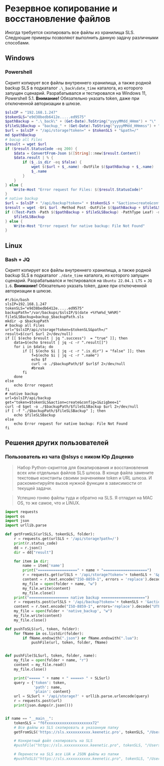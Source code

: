 # Резервное копирование и восстановление файлов

Иногда требуется скопировать все файлы из хранилища SLS. Следующие примеры позволяют выполнить данную задачу различными способами.

## Windows 

### Powershell

Скрипт копирует все файлы внутреннего хранилища, а также родной backup SLS в подкаталог `.\_back\date_time` каталога, из которого запущен сценарий. Разрабатывался и тестировался на Windows 11, Powershell 5.1. **Внимание!** Обязательно указать token, даже при отключенной авторизации в шлюзе.

```powershell
$slsIP = "192.168.1.247"
$tokenSLS="e9d38bedb6412e.....ed9575"
$pathBackup = ".\_back\" + (Get-Date).ToString("yyyyMMdd_HHmm") + "\"
$fileSLSBackup = "backup_" + (Get-Date).ToString("yyyyMMdd_HHmmss") + ".sls"
$url = $slsIP + "/api/storage?token=" + $tokenSLS + "&path=/"
md $pathBackup
# bacup all Files
$result = wget $url
if ($result.StatusCode -eq 200) {
	$data = ConvertFrom-Json $([String]::new($result.Content))
	$data.result | % {
		if ($_.is_dir -eq $false) {
			wget $($url + $_.name) -OutFile $($pathBackup + $_.name)
			$_.name
		}
	}
} else {
	Write-Host "Error request for Files: $($result.StatusCode)"
}
# native backup
$url = $slsIP + "/api/backup?token=" + $tokenSLS + "&action=create&config=1&zigbee=1"
$result = wget -Uri $url -Method Post -OutFile $($pathBackup + $fileSLSBackup)
if ((Test-Path -Path $($pathBackup + $fileSLSBackup) -PathType Leaf) -ne $false) {
	$fileSLSBackup
} else {
	Write-Host "Error request for native backup: File Not Found"
}
```

## Linux

### Bash + JQ

Скрипт копирует все файлы внутреннего хранилища, а также родной backup SLS в подкаталог `./date_time` каталога, из которого запущен сценарий. Разрабатывался и тестировался на `Ubuntu 22.04.1 LTS` + `JQ 1.6`. **Внимание!** Обязательно указать token, даже при отключенной авторизации в шлюзе.

```shell
#!/bin/bash
slsIP=192.168.1.247
tokenSLS="e9d38bedb6412e.....ed9575"
backupPath="/var/backups/$slsIP/$(date +%Y%m%d_%H%M)"
fileSLSBackup=backup_$backupPath.sls
mkdir -p $backupPath
# backup all Files
url="$slsIP/api/storage?token=$tokenSLS&path=/"
result=$(curl $url 2>/dev/null)
if [[ $(echo $result | jq ".success")  = "true" ]]; then 
	data=$(echo $result | jq -c -r ".result[]")
	for i in $data; do
		if [[ $(echo $i | jq -c -r ".is_dir") = "false" ]]; then
			f=$(echo $i | jq -c -r ".name")
			echo $f
			curl -o ./$backupPath/$f $url$f 2>/dev/null
			#break
		fi
	done
else
	echo Error request
fi
# native backup
url=$slsIP/api/backup
get="token=$tokenSLS&action=create&config=1&zigbee=1"
curl -d $get -o ./$backupPath/$fileSLSBackup $url 2>/dev/null
if [ -f "./$backupPath/$fileSLSBackup" ]; then
	echo $fileSLSBackup
else
	echo Error request for native backup: File Not Found
fi

```

## Решения других пользователей

### Пользователь из чата @slsys с ником Юр Доценко

> Набор Python-скриптов для бэкапирования и восстановления всех или отдельных файлов SLS шлюза. В конце файла замените текстовые константы своими значениями token и URL шлюза. И раскоментируйте вызов нужной функции в зависимости от текущей задачи.

> Успешно гоняю файлы туда и обратно на SLS. Я отладил на MAC OS, то же самое, что и LINUX.

```python
import requests
import os
import json
import urllib.parse

def getFromSLS(urlSLS, tokenSLS, folder):
    r = requests.get(urlSLS + '/api/storage?path=/')
    print(r.status_code)
    dd = r.json()
    dir = dd["result"]

    for item in dir:
        name = item['name']
        print("==================" + name + "====================")
        r = requests.get(urlSLS + '/api/storage?token='+ tokenSLS + '&path=/' + name)
        content = r.text.encode("ISO-8859-1", errors = 'replace').decode("UTF-8")
        my_file = open(folder + name, "w")
        my_file.write(content)
        my_file.close()
    print("================== native backup ====================")
    r = requests.post(urlSLS + '/api/backup?token='+ tokenSLS + '&action=create&config=1&zigbee=1')
    content = r.text.encode("ISO-8859-1", errors='replace').decode("UTF-8")
    my_file = open(folder + 'native_backup', "w")
    my_file.write(content)
    my_file.close()

def pushToSLS(url, token, folder):
    for fName in os.listdir(folder):
        if fName.endswith(".json") or fName.endswith(".lua"):
            pushFile(url, token, folder, fName)


def pushFile(SLSurl, token, folder, name):
    my_file = open(folder + name, "r")
    content = my_file.read()
    my_file.close()

    print("===== " + name + " =====> " + SLSurl)
    query = {'token': token,
             'path': name,
             'plain': content}
    url = SLSurl + '/api/storage?' + urllib.parse.urlencode(query)
    r = requests.post(url)
    print(json.dumps(r.json()))


if name == "__main__":
    tokenSLS = "f6fxxxxxxxxxxxxxxxxxxxxx72"
    # Все файлы из SLS скопировать в указанную папку
    getFromSLS('https://sls.xxxxxxxxxxx.keenetic.pro', tokenSLS, "/Users/docn/Documents/SLS_files/test/")

    # Конкретный файл скопировать на SLS
    #pushFile("https://sls.xxxxxxxxxxx.keenetic.pro", tokenSLS, "/Users/docn/Documents/SLS_files/test/", "test.lua")

    # Перенести на SLS все LUA и JSON файлы из папки
    #pushToSLS("https://sls.xxxxxxxxxxx.keenetic.pro", tokenSLS, "/Users/docn/Documents/SLS_files/sls_sls_files/")
```

